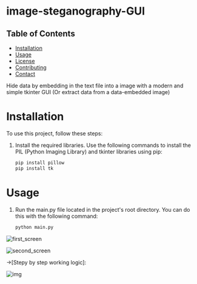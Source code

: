 # image-steganography-GUI

## Table of Contents
- [Installation](#installation)
- [Usage](#usage)
- [License](#license)
- [Contributing](#contributing)
- [Contact](#contact)

Hide data by embedding in the text file into a image with a modern and simple tkinter GUI
(Or extract data from a data-embedded image)

# Installation

To use this project, follow these steps:

1. Install the required libraries. Use the following commands to install the PIL (Python Imaging Library) and tkinter libraries using pip:

   ```bash
   pip install pillow
   pip install tk

# Usage
1. Run the main.py file located in the project's root directory. You can do this with the following command:
   ```bash
   python main.py

![first_screen](https://user-images.githubusercontent.com/101993364/200196667-0f6a0777-24a7-4831-a6ab-bb59abff38a6.png)

![second_screen](https://user-images.githubusercontent.com/101993364/200196811-3280b863-334e-4e96-a883-5eed2f9cf463.png)


->[Stepy by step working logic]:

![img](https://user-images.githubusercontent.com/101993364/200428001-8cb82509-6221-427d-9537-615accbef44f.jpeg)
